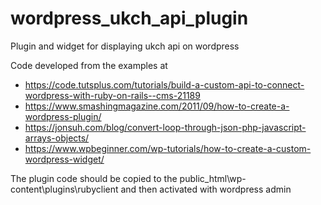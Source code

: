 # wordpress_ukch_api_plugin
Plugin and widget for displaying ukch api on wordpress

Code developed from the examples at

- https://code.tutsplus.com/tutorials/build-a-custom-api-to-connect-wordpress-with-ruby-on-rails--cms-21189
- https://www.smashingmagazine.com/2011/09/how-to-create-a-wordpress-plugin/
- https://jonsuh.com/blog/convert-loop-through-json-php-javascript-arrays-objects/
- https://www.wpbeginner.com/wp-tutorials/how-to-create-a-custom-wordpress-widget/

The plugin code should be copied to the public_html\wp-content\plugins\rubyclient and then activated with wordpress admin 
